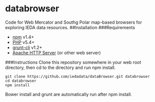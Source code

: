 # databrowser
Code for Web Mercator and Southg Polar map-based browsers for exploring IEDA data resources.
##Installation
###Requirements
- [npm](https://www.npmjs.com/) v1.4+
- [PHP](http://php.net/) v5.4+
- [grunt-cli](https://gruntjs.com/) v1.2+
- [Apache HTTP Server](https://httpd.apache.org/) (or other web server)

###Instructions
Clone this repository somewhere in your web root directory, then cd to the directory and run npm install.
```
git clone https://github.com/iedadata/dataBrowser.git databrowser
cd databrowser
npm install
```
Bower install and grunt are automatically run after npm install.
